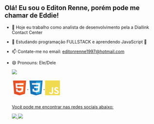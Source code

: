 ## Olá! Eu sou o Editon Renne, porém pode me chamar de Eddie!


- 🔭 Hoje eu trabalho como analista de desenvolvimento pela a Diallink Contact Center
- 🌱 Estudando programação FULLSTACK e aprendendo JavaScript 🚀
- 📫 Contate-me no email: editonrenne1997@hotmail.com
- 😄 Pronouns: Ele/Dele

  <div>
    <a href="https://github.com/EditonR">
    
    <img height="160em" src="https://github-readme-stats.vercel.app/api/top-langs/?username=EditonR&layout=compact&langs_count=16&theme=dark"/>
  </div>

  <div style="display: inline_block"><br>
  <img align="center" alt="Editon-HTML" height="50" width"40" src="https://raw.githubusercontent.com/devicons/devicon/master/icons/html5/html5-original.svg">
  <img align="center" alt="Editon-CSS" height="50" width"40" src="https://raw.githubusercontent.com/devicons/devicon/master/icons/css3/css3-original.svg">
  <img align="center" alt="Editon-Js" height="50" width"40" src="https://raw.githubusercontent.com/devicons/devicon/master/icons/javascript/javascript-plain.svg">
  </div>

  ##

  <div>
    <p>Você pode me encontrar nas redes sociais abaixo:</p>
    <a href ="https://www.instagram.com/eddieesqed/" target="_blank"><img src="https://img.shields.io/badge/Instagram-E4405F?style=for-the-badge&logo=instagram&logoColor=white" target="_blank"</a>
    <a href ="https://www.linkedin.com/in/editon-renne-016196251/" target="_blank"><img src="https://img.shields.io/badge/LinkedIn-0077B5?style=for-the-badge&logo=linkedin&logoColor=white" target="_blank"</a>
    
  </div>

<!--![Snake animation] (https://github.com/EditonR/EditonR/blob/main/output/github-contribution-grid-snake.svg)>
  


